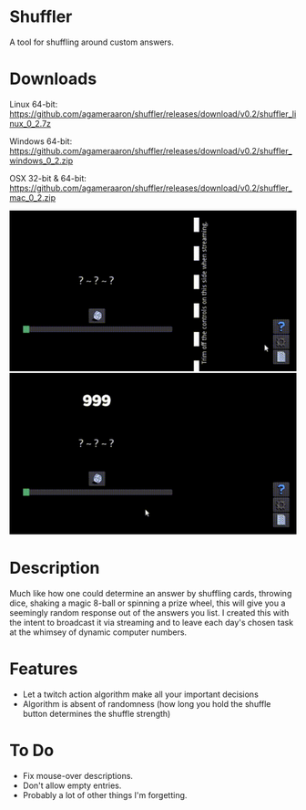 # Shuffler
A tool for shuffling around custom answers.

# Downloads

Linux 64-bit: https://github.com/agameraaron/shuffler/releases/download/v0.2/shuffler_linux_0_2.7z

Windows 64-bit: https://github.com/agameraaron/shuffler/releases/download/v0.2/shuffler_windows_0_2.zip

OSX 32-bit & 64-bit: https://github.com/agameraaron/shuffler/releases/download/v0.2/shuffler_mac_0_2.zip

![alt text](https://raw.githubusercontent.com/agameraaron/shuffler/master/demo1.gif)
![alt text](https://raw.githubusercontent.com/agameraaron/shuffler/master/demo2.gif)

# Description
Much like how one could determine an answer by shuffling cards, throwing dice, shaking a magic 8-ball or spinning a prize wheel, this will give you a seemingly random response out of the answers you list. I created this with the intent to broadcast it via streaming and to leave each day's chosen task at the whimsey of dynamic computer numbers. 

# Features
- Let a twitch action algorithm make all your important decisions
- Algorithm is absent of randomness (how long you hold the shuffle button determines the shuffle strength)

# To Do
- Fix mouse-over descriptions.
- Don't allow empty entries.
- Probably a lot of other things I'm forgetting.
